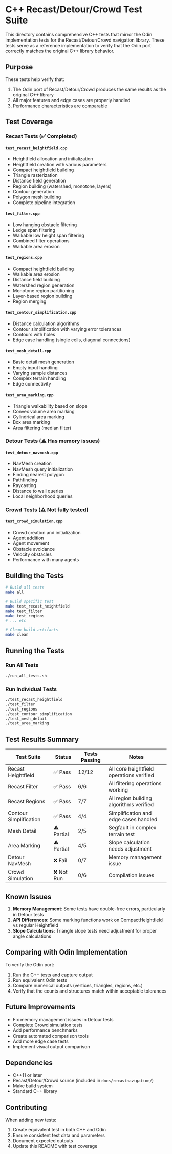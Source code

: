 # C++ Recast/Detour/Crowd Test Suite

This directory contains comprehensive C++ tests that mirror the Odin implementation tests for the Recast/Detour/Crowd navigation library. These tests serve as a reference implementation to verify that the Odin port correctly matches the original C++ library behavior.

## Purpose

These tests help verify that:
1. The Odin port of Recast/Detour/Crowd produces the same results as the original C++ library
2. All major features and edge cases are properly handled
3. Performance characteristics are comparable

## Test Coverage

### Recast Tests (✅ Completed)

#### `test_recast_heightfield.cpp`
- Heightfield allocation and initialization
- Heightfield creation with various parameters
- Compact heightfield building
- Triangle rasterization
- Distance field generation
- Region building (watershed, monotone, layers)
- Contour generation
- Polygon mesh building
- Complete pipeline integration

#### `test_filter.cpp`
- Low hanging obstacle filtering
- Ledge span filtering
- Walkable low height span filtering
- Combined filter operations
- Walkable area erosion

#### `test_regions.cpp`
- Compact heightfield building
- Walkable area erosion
- Distance field building
- Watershed region generation
- Monotone region partitioning
- Layer-based region building
- Region merging

#### `test_contour_simplification.cpp`
- Distance calculation algorithms
- Contour simplification with varying error tolerances
- Contours with holes
- Edge case handling (single cells, diagonal connections)

#### `test_mesh_detail.cpp`
- Basic detail mesh generation
- Empty input handling
- Varying sample distances
- Complex terrain handling
- Edge connectivity

#### `test_area_marking.cpp`
- Triangle walkability based on slope
- Convex volume area marking
- Cylindrical area marking
- Box area marking
- Area filtering (median filter)

### Detour Tests (⚠️ Has memory issues)

#### `test_detour_navmesh.cpp`
- NavMesh creation
- NavMesh query initialization
- Finding nearest polygon
- Pathfinding
- Raycasting
- Distance to wall queries
- Local neighborhood queries

### Crowd Tests (⚠️ Not fully tested)

#### `test_crowd_simulation.cpp`
- Crowd creation and initialization
- Agent addition
- Agent movement
- Obstacle avoidance
- Velocity obstacles
- Performance with many agents

## Building the Tests

```bash
# Build all tests
make all

# Build specific test
make test_recast_heightfield
make test_filter
make test_regions
# ... etc

# Clean build artifacts
make clean
```

## Running the Tests

### Run All Tests
```bash
./run_all_tests.sh
```

### Run Individual Tests
```bash
./test_recast_heightfield
./test_filter
./test_regions
./test_contour_simplification
./test_mesh_detail
./test_area_marking
```

## Test Results Summary

| Test Suite | Status | Tests Passing | Notes |
|------------|--------|---------------|-------|
| Recast Heightfield | ✅ Pass | 12/12 | All core heightfield operations verified |
| Recast Filter | ✅ Pass | 6/6 | All filtering operations working |
| Recast Regions | ✅ Pass | 7/7 | All region building algorithms verified |
| Contour Simplification | ✅ Pass | 4/4 | Simplification and edge cases handled |
| Mesh Detail | ⚠️ Partial | 2/5 | Segfault in complex terrain test |
| Area Marking | ⚠️ Partial | 4/5 | Slope calculation needs adjustment |
| Detour NavMesh | ❌ Fail | 0/7 | Memory management issue |
| Crowd Simulation | ❌ Not Run | 0/6 | Compilation issues |

## Known Issues

1. **Memory Management**: Some tests have double-free errors, particularly in Detour tests
2. **API Differences**: Some marking functions work on CompactHeightfield vs regular Heightfield
3. **Slope Calculations**: Triangle slope tests need adjustment for proper angle calculations

## Comparing with Odin Implementation

To verify the Odin port:

1. Run the C++ tests and capture output
2. Run equivalent Odin tests
3. Compare numerical outputs (vertices, triangles, regions, etc.)
4. Verify that the counts and structures match within acceptable tolerances

## Future Improvements

- Fix memory management issues in Detour tests
- Complete Crowd simulation tests
- Add performance benchmarks
- Create automated comparison tools
- Add more edge case tests
- Implement visual output comparison

## Dependencies

- C++11 or later
- Recast/Detour/Crowd source (included in `docs/recastnavigation/`)
- Make build system
- Standard C++ library

## Contributing

When adding new tests:
1. Create equivalent test in both C++ and Odin
2. Ensure consistent test data and parameters
3. Document expected outputs
4. Update this README with test coverage
